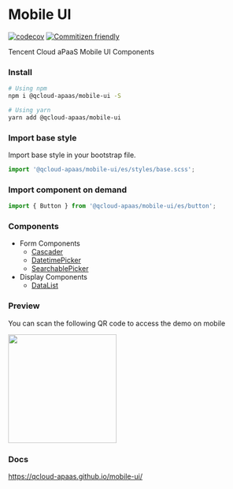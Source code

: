 # Mobile UI

[![codecov](https://codecov.io/gh/qcloud-apaas/mobile-ui/branch/master/graph/badge.svg)](https://codecov.io/gh/qcloud-apaas/mobile-ui)
[![Commitizen friendly](https://img.shields.io/badge/commitizen-friendly-brightgreen.svg)](http://commitizen.github.io/cz-cli/)

Tencent Cloud aPaaS Mobile UI Components

### Install

```bash
# Using npm
npm i @qcloud-apaas/mobile-ui -S

# Using yarn
yarn add @qcloud-apaas/mobile-ui
```

### Import base style

Import base style in your bootstrap file.

```js
import '@qcloud-apaas/mobile-ui/es/styles/base.scss';
```

### Import component on demand

```js
import { Button } from '@qcloud-apaas/mobile-ui/es/button';
```

### Components

- Form Components
  - [Cascader](https://webyom.github.io/pant-react/#/components/cascader)
  - [DatetimePicker](https://webyom.github.io/pant-react/#/components/datetime-picker)
  - [SearchablePicker](https://webyom.github.io/pant-react/#/components/searchable-picker)
- Display Components
  - [DataList](https://webyom.github.io/pant-react/#/components/data-list)

### Preview

You can scan the following QR code to access the demo on mobile

<img src="https://qcloud-apaas.github.io/mobile-ui/assets/qr-code.png" width="220" height="220" />

### Docs

https://qcloud-apaas.github.io/mobile-ui/

